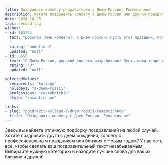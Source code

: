 ```yaml
---
title: Поздравить коллегу разработчика с Днем России. Романтичное
description: Хотите поздравить коллегу с Днем России или другим праздником? Наш ИИ создаст незабываемое поздравление, а вы обязательно выделитесь среди других.  
date: 2024-10-25
tags: second tag
wishes:
- id: 103264
  text: "Дорогой [Имя коллеги], с Днём России! Пусть этот праздник, полный света и гордости за нашу страну, станет для тебя символом новых свершений и вдохновения.  Как разработчик, ты творишь будущее, и  твоё умение создавать красоту из кода – истинное  искусство,  которое я бесконечно ценю. Желаю тебе, чтобы в твоей жизни, как и в твоих программах, всегда царила гармония,  а  в сердце жила  неугасимая  любовь к своему делу и к Родине.
  "
  rating: "undefined"
  updated: "null"
- id: 8655
  text: "С Днём России, дорогой коллега-разработчик! Пусть наши творения, словно звёзды на небосклоне, указывают путь к цифровым горизонтам. Желаю вдохновения и неудержимого потока идей, ярких интерфейсов и надёжных систем. Будем вместе творить цифровую историю нашей великой страны!"
  rating: "0"
  updated: "null"

selectedValues:
  recipients: "kollegu"
  holidays: "s-dnem-rossii"
  professions: "razrabotchik"
  style: "romantichnoe"

links:
- slug: "pozdravit-kollegu-s-dnem-rossii-romantichnoe"
  title: "Поздравить коллегу с Днем России. Романтичное"
---
```


Здесь вы найдете отличную подборку поздравлений на любой случай. 
Хотите поздравить друга с днём рождения, коллегу с профессиональным праздником или близких с Новым годом? У нас есть всё, чтобы сделать ваш поздравительный текст незабываемым. Выбирайте нужную категорию и находите лучшие слова для ваших близких и друзей!
